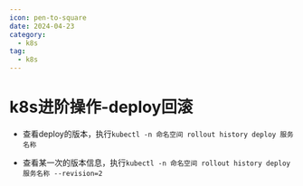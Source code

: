 ```yaml
---
icon: pen-to-square
date: 2024-04-23
category:
  - k8s
tag:
  - k8s
---
```

#  k8s进阶操作-deploy回滚

- 查看deploy的版本，执行`kubectl -n 命名空间 rollout history deploy 服务名称`

- 查看某一次的版本信息，执行`kubectl -n 命名空间 rollout history deploy 服务名称 --revision=2 `


